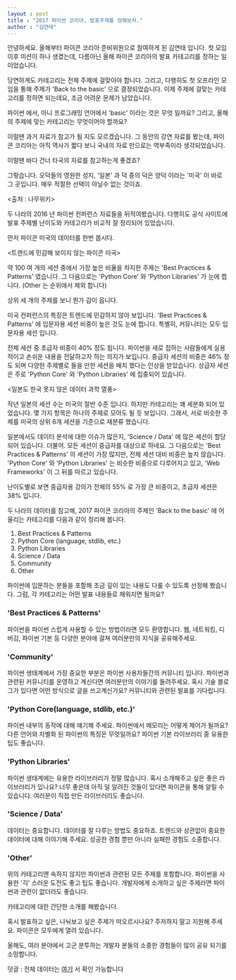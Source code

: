 ```yaml
---
layout : post
title : "2017 파이썬 코리아, 발표주제를 정해보자."
author : "김연태" 
---
```


안녕하세요. 올해부터 파이콘 코리아 준비위원으로 참여하게 된 김연태 입니다.
첫 모임 이후 미션이 하나 생겼는데, 다름아닌 올해 파이콘 코리아의 발표 카테고리를 정하는 일 이었습니다.

당연하게도 카테고리는 전체 주제에 걸맞아야 합니다.
그리고, 다행히도 첫 오프라인 모임을 통해 주제가 'Back to the basic' 으로 결정되었습니다.
이제 주제에 걸맞는 카테고리를 정하면 되는데요, 조금 어려운 문제가 남았습니다.

파이썬 에서, 아니 프로그래밍 언어에서 'basic' 이라는 것은 무엇 일까요?
그리고, 올해의 주제에 맞는 카테고리는 무엇이어야 할까요?

이럴땐 과거 자료가 참고가 될 지도 모르겠습니다.
그 동안의 강연 자료를 봤는데, 파이콘 코리아는 아직 역사가 짧다 보니 국내의 자료 만으로는 역부족이라 생각되었습니다.

이럴땐 바다 건너 타국의 자료를 참고하는게 좋겠죠?

그렇습니다. 오덕들의 영원한 성지, '일본' 과 덕 중의 덕은 양덕 이라는 '미국' 이 바로 그 곳입니다.
매우 적절한 선택이 아닐수 없는 것이죠.



<출처 : 나무위키>



두 나라의 2016 년 파이썬 컨퍼런스 자료들을 뒤적여봤습니다.
다행히도 공식 사이트에 발표 주제별 난이도와 카테고리가 비교적 잘 정리되어 있었습니다.

먼저 파이콘 미국의 데이터를 한번 봅시다.



<트렌드에 민감해 보이지 않는 파이콘 미국>



약 100 여 개의 세션 중에서 가장 높은 비율을 차지한 주제는 'Best Practices & Patterns' 였습니다.
그 다음으로는 'Python Core' 와 'Python Libraries' 가 눈에 띕니다. (Other 는 순위에서 제외 합니다)

상위 세 개의 주제를 보니 뭔가 감이 옵니다.

미국 컨퍼런스의 특징은 트렌드에 민감하지 않아 보입니다.
'Best Practices & Patterns' 에 입문자용 세션 비중이 높은 것도 눈에 띕니다.
특별히, 커뮤니티는 모두 입문자용 세션 입니다.

전체 세션 중 초급자 비중이 40% 정도 됩니다. 파이썬을 새로 접하는 사람들에게 실용적이고 손쉬운 내용을 전달하고자 하는 의지가 보입니다.
중급자 세션의 비중은 46% 정도 되며 다양한 주제별로 들을 만한 세션을 배치 했다는 인상을 받았습니다.
상급자 세션은 주로 'Python Core' 와 'Python Libraries' 에 집중되어 있습니다.


<일본도 한국 못지 않은 데이터 과학 열풍>



작년 일본의 세션 수는 미국의 절반 수준 입니다.
하지만 카테고리는 꽤 세분화 되어 있었습니다. 몇 가지 항목은 하나의 주제로 모아도 될 듯 보입니다.
그래서, 서로 비슷한 주제를 미국의 상위 6개 세션을 기준으로 재분류 했습니다.

일본에서도 데이터 분석에 대한 이슈가 많은지, 'Science / Data' 에 많은 세션이 할당되어 있습니다. 더불어. 모든 세션이 중급자를 대상으로 하네요.
그 다음으로는 'Best Practices & Patterns' 의 세션이 가장 많지만, 전체 세션 대비 비중은 높지 않습니다.
'Python Core' 와 'Python Libraries' 는 비슷한 비중으로 다루어지고 있고,  'Web Frameworks' 이 그 뒤를 따르고 있습니다.

난이도별로 보면 중급자용 강의가 전체의 55% 로 가장 큰 비중이고, 초급자 세션은 38% 입니다.

두 나라의 데이터를 참고해, 2017 파이콘 코리아의 주제인 'Back to the basic' 에 어울리는 카테고리를 다음과 같이 정리해 봅니다.

1. Best Practices & Patterns
2. Python Core (language, stdlib, etc.)
3. Python Libraries
4. Science / Data
5. Community
6. Other


파이썬에 입문하는 분들을 포함해 조금 깊이 있는 내용도 다룰 수 있도록 선정해 봤습니다.
그럼, 각 카테고리는 어떤 발표 내용들로 채워지면 될까요?

### 'Best Practices & Patterns'
파이썬을 파이썬 스럽게 사용할 수 있는 방법이라면 모두 환영합니다.
웹, 네트워킹, 디버깅, 파이썬 기본 등 다양한 분야에 걸쳐 여러분만의 지식을 공유해주세요.

### 'Community'
파이썬 생태계에서 가장 중요한 부분은 파이썬 사용자들간의 커뮤니티 입니다. 파이썬과 관련된 커뮤니티를 운영하고 계신다면 여러분만의 이야기를 들려주세요.
혹시 기술 블로그가 있다면 어떤 방식으로 글을 쓰고계신가요? 커뮤니티와 관련된 발표를 기다립니다.

### 'Python Core(language, stdlib, etc.)'
파이썬 내부의 동작에 대해 얘기해 주세요. 파이썬에서 메모리는 어떻게 제어가 될까요? 다른 언어와 차별화 된 파이썬의 특징은 무엇일까요?
파이썬 기본 라이브러리 중 유용한 팁도 좋습니다.

### 'Python Libraries'
파이썬 생태계에는 유용한 라이브러리가 정말 많습니다. 혹시 소개해주고 싶은 좋은 라이브러리가 있나요?
너무 좋은데 아직 덜 알려진 것들이 있다면 파이콘을 통해 알릴 수 있습니다. 여러분이 직접 만든 라이브러리도 좋습니다.

### 'Science / Data'
데이터는 중요합니다. 데이터를 잘 다루는 방법도 중요하죠. 트렌드와 상관없이 중요한 데이터에 대해 이야기해 주세요.
성공한 경험 뿐만 아니라 실패한 경험도 소중합니다.

### 'Other'
위의 카테고리엔 속하지 않지만 파이썬과 관련된 모든 주제를 포함합니다. 파이썬을 사용한 '긱' 스러운 도전도 좋고 팁도 좋습니다.
개발자에게 소개하고 싶은 주제라면 파이썬과 관련이 없더라도 좋습니다.

카테고리에 대한 간단한 소개를 해봤습니다.

혹시 발표하고 싶은, 나눠보고 싶은 주제가 떠오르시나요? 주저하지 말고 지원해 주세요. 파이콘은 모두에게 열려 있습니다.

올해도, 여러 분야에서 고군 분투하는 개발자 분들의 소중한 경험들이 많이 공유 되기를 소망합니다.

덧글 : 전체 데이터는 [여기](https://public.tableau.com/profile/publish/2016_182/1#!/publish-confirm) 서 확인 가능합니다

